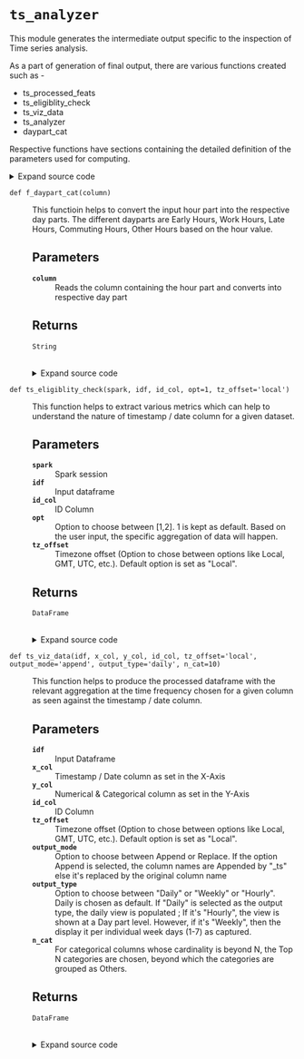 # <code>ts_analyzer</code>
<p>This module generates the intermediate output specific to the inspection of Time series analysis. </p>
<p>As a part of generation of final output, there are various functions created such as - </p>
<ul>
<li>ts_processed_feats</li>
<li>ts_eligiblity_check</li>
<li>ts_viz_data</li>
<li>ts_analyzer</li>
<li>daypart_cat</li>
</ul>
<p>Respective functions have sections containing the detailed definition of the parameters used for computing.</p>
<details class="source">
<summary>
<span>Expand source code</span>
</summary>
<pre>
```python
# coding=utf-8

"""This module generates the intermediate output specific to the inspection of Time series analysis. 

As a part of generation of final output, there are various functions created such as - 

- ts_processed_feats
- ts_eligiblity_check
- ts_viz_data
- ts_analyzer
- daypart_cat

Respective functions have sections containing the detailed definition of the parameters used for computing.

"""

import pyspark
import datetime
from pyspark.sql import functions as F
from pyspark.sql import types as T
from pyspark.sql import Window
from loguru import logger
import calendar
from anovos.shared.utils import attributeType_segregation, ends_with, output_to_local
from anovos.data_analyzer.stats_generator import measures_of_percentiles
from anovos.data_ingest.ts_auto_detection import ts_preprocess
from anovos.data_transformer.datetime import (
    timeUnits_extraction,
    unix_to_timestamp,
    lagged_ts,
)

import csv
import io
import os
import re
import warnings
import subprocess
from pathlib import Path
import dateutil.parser
from statsmodels.tsa.seasonal import seasonal_decompose
import pandas as pd
import numpy as np


def daypart_cat(column):

    """
    This functioin helps to convert the input hour part into the respective day parts. The different dayparts are Early Hours, Work Hours, Late Hours, Commuting Hours, Other Hours based on the hour value.

    Parameters
    ----------

    column
        Reads the column containing the hour part and converts into respective day part

    Returns
    -------
    String
    """

    # calculate hour buckets after adding local timezone

    if column is None:
        return "Missing_NA"
    elif (column >= 4) and (column < 7):
        return "early_hours"
    elif (column >= 10) and (column < 17):
        return "work_hours"
    elif (column >= 23) or (column < 4):
        return "late_hours"
    elif ((column >= 7) and (column < 10)) or ((column >= 17) and (column < 20)):
        return "commuting_hours"
    else:
        return "other_hours"


f_daypart_cat = F.udf(daypart_cat, T.StringType())


def ts_processed_feats(idf, col, id_col, tz, cnt_row, cnt_unique_id):

    """
    This function helps to extract time units from the input dataframe on a processed column being timestamp / date.

    Parameters
    ----------

    idf
        Input dataframe
    col
        Column belonging to timestamp / date
    id_col
        ID column
    tz
        Timezone offset
    cnt_row
        Count of rows present in the Input dataframe
    cnt_unique_id
        Count of unique records present in the Input dataframe

    Returns
    -------
    DataFrame
    """

    if cnt_row == cnt_unique_id:

        odf = (
            timeUnits_extraction(
                idf,
                col,
                "all",
                output_mode="append",
            )
            .withColumn("yyyymmdd_col", F.to_date(col))
            .orderBy("yyyymmdd_col")
            .withColumn("daypart_cat", f_daypart_cat(F.col(col + "_hour")))
            .withColumn(
                "week_cat",
                F.when(F.col(col + "_dayofweek") > 5, F.lit("weekend")).otherwise(
                    "weekday"
                ),
            )
            .withColumnRenamed(col + "_dayofweek", "dow")
        )

        return odf

    else:

        odf = (
            timeUnits_extraction(
                idf,
                col,
                "all",
                output_mode="append",
            )
            .withColumn("yyyymmdd_col", F.to_date(col))
            .orderBy(id_col, "yyyymmdd_col")
            .withColumn("daypart_cat", f_daypart_cat(F.col(col + "_hour")))
            .withColumn(
                "week_cat",
                F.when(F.col(col + "_dayofweek") > 5, F.lit("weekend")).otherwise(
                    "weekday"
                ),
            )
            .withColumnRenamed(col + "_dayofweek", "dow")
        )

        return odf


def ts_eligiblity_check(spark, idf, id_col, opt=1, tz_offset="local"):

    """
    This function helps to extract various metrics which can help to understand the nature of timestamp / date column for a given dataset.

    Parameters
    ----------

    spark
        Spark session
    idf
        Input dataframe
    id_col
        ID Column
    opt
        Option to choose between [1,2]. 1 is kept as default. Based on the user input, the specific aggregation of data will happen.
    tz_offset
        Timezone offset (Option to chose between options like Local, GMT, UTC, etc.). Default option is set as "Local".

    Returns
    -------
    DataFrame
    """

    lagged_df = lagged_ts(
        idf.select("yyyymmdd_col").distinct().orderBy("yyyymmdd_col"),
        "yyyymmdd_col",
        lag=1,
        tsdiff_unit="days",
        output_mode="append",
    ).orderBy("yyyymmdd_col")

    diff_lagged_df = list(
        np.around(
            lagged_df.withColumn(
                "daydiff", F.datediff("yyyymmdd_col", "yyyymmdd_col_lag1")
            )
            .where(F.col("daydiff").isNotNull())
            .groupBy()
            .agg(
                F.mean("daydiff").alias("mean"),
                F.variance("daydiff").alias("variance"),
                F.stddev("daydiff").alias("stdev"),
            )
            .withColumn("coef_of_var_lag", F.col("stdev") / F.col("mean"))
            .rdd.flatMap(lambda x: x)
            .collect(),
            3,
        )
    )

    p1 = measures_of_percentiles(
        spark,
        idf.groupBy(id_col).agg(F.countDistinct("yyyymmdd_col").alias("id_date_pair")),
        list_of_cols="id_date_pair",
    )
    p2 = measures_of_percentiles(
        spark,
        idf.groupBy("yyyymmdd_col").agg(F.countDistinct(id_col).alias("date_id_pair")),
        list_of_cols="date_id_pair",
    )

    if opt == 1:

        odf = p1.union(p2).toPandas()

        return odf

    else:

        odf = idf
        m = (
            odf.groupBy("yyyymmdd_col")
            .count()
            .orderBy("count", ascending=False)
            .collect()
        )
        mode = str(m[0][0]) + " [" + str(m[0][1]) + "]"
        missing_vals = odf.where(F.col("yyyymmdd_col").isNull()).count()
        odf = (
            odf.groupBy()
            .agg(
                F.countDistinct("yyyymmdd_col").alias("count_unique_dates"),
                F.min("yyyymmdd_col").alias("min_date"),
                F.max("yyyymmdd_col").alias("max_date"),
            )
            .withColumn("modal_date", F.lit(mode))
            .withColumn("date_diff", F.datediff("max_date", "min_date"))
            .withColumn("missing_date", F.lit(missing_vals))
            .withColumn("mean", F.lit(diff_lagged_df[0]))
            .withColumn("variance", F.lit(diff_lagged_df[1]))
            .withColumn("stdev", F.lit(diff_lagged_df[2]))
            .withColumn("cov", F.lit(diff_lagged_df[3]))
            .toPandas()
        )

        return odf


def ts_viz_data(
    idf,
    x_col,
    y_col,
    id_col,
    tz_offset="local",
    output_mode="append",
    output_type="daily",
    n_cat=10,
):

    """

    This function helps to produce the processed dataframe with the relevant aggregation at the time frequency chosen for a given column as seen against the timestamp / date column.

    Parameters
    ----------

    idf
        Input Dataframe
    x_col
        Timestamp / Date column as set in the X-Axis
    y_col
        Numerical & Categorical column as set in the Y-Axis
    id_col
        ID Column
    tz_offset
        Timezone offset (Option to chose between options like Local, GMT, UTC, etc.). Default option is set as "Local".
    output_mode
        Option to choose between Append or Replace. If the option Append is selected, the column names are Appended by "_ts" else it's replaced by the original column name
    output_type
        Option to choose between "Daily" or "Weekly" or "Hourly". Daily is chosen as default. If "Daily" is selected as the output type, the daily view is populated ; If it's "Hourly", the view is shown at a Day part level. However, if it's "Weekly", then the display it per individual week days (1-7) as captured.
    n_cat
        For categorical columns whose cardinality is beyond N, the Top N categories are chosen, beyond which the categories are grouped as Others.

    Returns
    -------
    DataFrame
    """

    y_col_org = y_col
    y_col = y_col.replace("-", "_")
    idf = idf.withColumnRenamed(y_col_org, y_col)

    for i in idf.dtypes:

        if y_col == i[0]:
            y_col_dtype = i[1]

    if y_col_dtype == "string":

        top_cat = list(
            idf.groupBy(y_col)
            .count()
            .orderBy("count", ascending=False)
            .limit(int(n_cat))
            .select(y_col)
            .toPandas()[y_col]
            .values
        )
        idf = idf.withColumn(
            y_col,
            F.when(F.col(y_col).isin(top_cat), F.col(y_col)).otherwise(F.lit("Others")),
        )

        if output_type == "daily":

            odf = (
                idf.groupBy(y_col, "yyyymmdd_col")
                .agg(F.count(y_col).alias("count"))
                .orderBy("yyyymmdd_col")
                .withColumnRenamed("yyyymmdd_col", x_col)
                .withColumnRenamed(y_col, y_col_org)
                .toPandas()
            )

        elif output_type == "hourly":

            odf = (
                idf.groupBy(y_col, "daypart_cat")
                .agg(F.count(y_col).alias("count"))
                .orderBy("daypart_cat")
                .withColumnRenamed(y_col, y_col_org)
                .toPandas()
            )

        elif output_type == "weekly":

            odf = (
                idf.groupBy(y_col, "dow")
                .agg(F.count(y_col).alias("count"))
                .orderBy("dow")
                .withColumnRenamed(y_col, y_col_org)
                .toPandas()
            )

        return odf

    else:

        if output_type == "daily":

            odf = (
                idf.groupBy("yyyymmdd_col")
                .agg(
                    F.min(y_col).alias("min"),
                    F.max(y_col).alias("max"),
                    F.mean(y_col).alias("mean"),
                    F.expr("percentile(" + y_col + ", array(0.5))")[0].alias("median"),
                )
                .orderBy("yyyymmdd_col")
                .withColumnRenamed("yyyymmdd_col", x_col)
                .withColumnRenamed(y_col, y_col_org)
                .toPandas()
            )

        elif output_type == "hourly":

            odf = (
                idf.groupBy("daypart_cat")
                .agg(
                    F.min(y_col).alias("min"),
                    F.max(y_col).alias("max"),
                    F.mean(y_col).alias("mean"),
                    F.expr("percentile(" + y_col + ", array(0.5))")[0].alias("median"),
                )
                .orderBy("daypart_cat")
                .withColumnRenamed(y_col, y_col_org)
                .toPandas()
            )

        elif output_type == "weekly":

            odf = (
                idf.groupBy("dow")
                .agg(
                    F.min(y_col).alias("min"),
                    F.max(y_col).alias("max"),
                    F.mean(y_col).alias("mean"),
                    F.expr("percentile(" + y_col + ", array(0.5))")[0].alias("median"),
                )
                .orderBy("dow")
                .withColumnRenamed(y_col, y_col_org)
                .toPandas()
            )

        return odf


def ts_analyzer(
    spark,
    idf,
    id_col,
    max_days,
    output_path,
    output_type="daily",
    tz_offset="local",
    run_type="local",
):

    """

    This function helps to produce the processed output in an aggregate form considering the input dataframe with processed timestamp / date column. The aggregation happens across Mean, Median, Min & Max for the Numerical / Categorical column.

    Parameters
    ----------

    spark
        Spark session
    idf
        Input Dataframe
    id_col
        ID Column
    max_days
        Max days upto which the data will be aggregated. If we've a dataset containing a timestamp / date field with very high number of unique dates (Let's say beyond 20 years worth of daily data), a maximum days value chosen basis which the latest output is displayed.
    output_path
        Output path where the intermediate data is going to be saved
    output_type
        Option to choose between "Daily" or "Weekly" or "Hourly". Daily is chosen as default. If "Daily" is selected as the output type, the daily view is populated ; If it's "Hourly", the view is shown at a Day part level. However, if it's "Weekly", then the display it per individual week days (1-7) as captured.
    tz_offset
        Timezone offset (Option to chose between options like Local, GMT, UTC, etc.). Default option is set as "Local".
    run_type
        Option to choose between run type "Local" or "EMR" or "Azure" basis the user flexibility. Default option is set as "Local".

    Returns
    -------
    Output[CSV]
    """

    if run_type == "local":
        local_path = output_path
    elif run_type == "databricks":
        local_path = output_to_local(output_path)
    elif run_type == "emr":
        local_path = "report_stats"
    else:
        raise ValueError("Invalid run_type")

    Path(local_path).mkdir(parents=True, exist_ok=True)

    num_cols, cat_cols, other_cols = attributeType_segregation(idf)

    num_cols = [x for x in num_cols if x not in [id_col]]
    cat_cols = [x for x in cat_cols if x not in [id_col]]

    ts_loop_cols_post = [x[0] for x in idf.dtypes if x[1] in ["timestamp", "date"]]

    cnt_row = idf.count()
    cnt_unique_id = idf.select(id_col).distinct().count()

    for i in ts_loop_cols_post:

        ts_processed_feat_df = ts_processed_feats(
            idf, i, id_col, tz_offset, cnt_row, cnt_unique_id
        )
        ts_processed_feat_df.persist(pyspark.StorageLevel.DISK_ONLY)

        # for j in range(1, 3):
        #     f = ts_eligiblity_check(
        #         spark,
        #         ts_processed_feat_df,
        #         id_col=id_col,
        #         opt=j,
        #         tz_offset=tz_offset,
        #     )
        #     f.to_csv(
        #         ends_with(local_path) + "stats_" + str(i) + "_" + str(j) + ".csv",
        #         index=False,
        #     )

        f1 = ts_eligiblity_check(
            spark, ts_processed_feat_df, id_col=id_col, opt=1, tz_offset=tz_offset
        )
        f1.to_csv(
            ends_with(local_path) + "stats_" + str(i) + "_" + str(1) + ".csv",
            index=False,
        )

        f2 = ts_eligiblity_check(
            spark, ts_processed_feat_df, id_col=id_col, opt=2, tz_offset=tz_offset
        )
        f2.to_csv(
            ends_with(local_path) + "stats_" + str(i) + "_" + str(2) + ".csv",
            index=False,
        )

        for k in [num_cols, cat_cols]:
            for l in k:
                for m in [output_type]:
                    f = (
                        ts_viz_data(
                            ts_processed_feat_df,
                            i,
                            l,
                            id_col=id_col,
                            tz_offset=tz_offset,
                            output_mode="append",
                            output_type=m,
                            n_cat=10,
                        )
                        .tail(int(max_days))
                        .dropna()
                    )
                    f.to_csv(
                        ends_with(local_path) + i + "_" + l + "_" + m + ".csv",
                        index=False,
                    )
        ts_processed_feat_df.unpersist()

    if run_type == "emr":
        bash_cmd = (
            "aws s3 cp --recursive "
            + ends_with(local_path)
            + " "
            + ends_with(output_path)
        )
        output = subprocess.check_output(["bash", "-c", bash_cmd])
```
</pre>
</details>
## Functions
<dl>
<dt id="anovos.data_analyzer.ts_analyzer.daypart_cat"><code class="name flex hljs csharp">
<span class="k">def</span> <span class="nf"><span class="ident">daypart_cat</span></span>(<span class="n">column)</span>
</code></dt>
<dd>
<div class="desc"><p>This functioin helps to convert the input hour part into the respective day parts. The different dayparts are Early Hours, Work Hours, Late Hours, Commuting Hours, Other Hours based on the hour value.</p>
<h2 id="parameters">Parameters</h2>
<dl>
<dt><strong><code>column</code></strong></dt>
<dd>Reads the column containing the hour part and converts into respective day part</dd>
</dl>
<h2 id="returns">Returns</h2>
<dl>
<dt><code>String</code></dt>
<dd>&nbsp;</dd>
</dl></div>
<details class="source">
<summary>
<span>Expand source code</span>
</summary>
<pre>
```python
def daypart_cat(column):

    """
    This functioin helps to convert the input hour part into the respective day parts. The different dayparts are Early Hours, Work Hours, Late Hours, Commuting Hours, Other Hours based on the hour value.

    Parameters
    ----------

    column
        Reads the column containing the hour part and converts into respective day part

    Returns
    -------
    String
    """

    # calculate hour buckets after adding local timezone

    if column is None:
        return "Missing_NA"
    elif (column >= 4) and (column < 7):
        return "early_hours"
    elif (column >= 10) and (column < 17):
        return "work_hours"
    elif (column >= 23) or (column < 4):
        return "late_hours"
    elif ((column >= 7) and (column < 10)) or ((column >= 17) and (column < 20)):
        return "commuting_hours"
    else:
        return "other_hours"
```
</pre>
</details>
</dd>
<dt id="anovos.data_analyzer.ts_analyzer.f_daypart_cat"><code class="name flex hljs csharp">
<span class="k">def</span> <span class="nf"><span class="ident">f_daypart_cat</span></span>(<span class="n">column)</span>
</code></dt>
<dd>
<div class="desc"><p>This functioin helps to convert the input hour part into the respective day parts. The different dayparts are Early Hours, Work Hours, Late Hours, Commuting Hours, Other Hours based on the hour value.</p>
<h2 id="parameters">Parameters</h2>
<dl>
<dt><strong><code>column</code></strong></dt>
<dd>Reads the column containing the hour part and converts into respective day part</dd>
</dl>
<h2 id="returns">Returns</h2>
<dl>
<dt><code>String</code></dt>
<dd>&nbsp;</dd>
</dl></div>
<details class="source">
<summary>
<span>Expand source code</span>
</summary>
<pre>
```python
def daypart_cat(column):

    """
    This functioin helps to convert the input hour part into the respective day parts. The different dayparts are Early Hours, Work Hours, Late Hours, Commuting Hours, Other Hours based on the hour value.

    Parameters
    ----------

    column
        Reads the column containing the hour part and converts into respective day part

    Returns
    -------
    String
    """

    # calculate hour buckets after adding local timezone

    if column is None:
        return "Missing_NA"
    elif (column >= 4) and (column < 7):
        return "early_hours"
    elif (column >= 10) and (column < 17):
        return "work_hours"
    elif (column >= 23) or (column < 4):
        return "late_hours"
    elif ((column >= 7) and (column < 10)) or ((column >= 17) and (column < 20)):
        return "commuting_hours"
    else:
        return "other_hours"
```
</pre>
</details>
</dd>
<dt id="anovos.data_analyzer.ts_analyzer.ts_analyzer"><code class="name flex hljs csharp">
<span class="k">def</span> <span class="nf"><span class="ident">ts_analyzer</span></span>(<span class="n">spark, idf, id_col, max_days, output_path, output_type='daily', tz_offset='local', run_type='local')</span>
</code></dt>
<dd>
<div class="desc"><p>This function helps to produce the processed output in an aggregate form considering the input dataframe with processed timestamp / date column. The aggregation happens across Mean, Median, Min &amp; Max for the Numerical / Categorical column.</p>
<h2 id="parameters">Parameters</h2>
<dl>
<dt><strong><code>spark</code></strong></dt>
<dd>Spark session</dd>
<dt><strong><code>idf</code></strong></dt>
<dd>Input Dataframe</dd>
<dt><strong><code>id_col</code></strong></dt>
<dd>ID Column</dd>
<dt><strong><code>max_days</code></strong></dt>
<dd>Max days upto which the data will be aggregated. If we've a dataset containing a timestamp / date field with very high number of unique dates (Let's say beyond 20 years worth of daily data), a maximum days value chosen basis which the latest output is displayed.</dd>
<dt><strong><code>output_path</code></strong></dt>
<dd>Output path where the intermediate data is going to be saved</dd>
<dt><strong><code>output_type</code></strong></dt>
<dd>Option to choose between "Daily" or "Weekly" or "Hourly". Daily is chosen as default. If "Daily" is selected as the output type, the daily view is populated ; If it's "Hourly", the view is shown at a Day part level. However, if it's "Weekly", then the display it per individual week days (1-7) as captured.</dd>
<dt><strong><code>tz_offset</code></strong></dt>
<dd>Timezone offset (Option to chose between options like Local, GMT, UTC, etc.). Default option is set as "Local".</dd>
<dt><strong><code>run_type</code></strong></dt>
<dd>Option to choose between run type "Local" or "EMR" or "Azure" basis the user flexibility. Default option is set as "Local".</dd>
</dl>
<h2 id="returns">Returns</h2>
<dl>
<dt><code>Output[CSV]</code></dt>
<dd>&nbsp;</dd>
</dl></div>
<details class="source">
<summary>
<span>Expand source code</span>
</summary>
<pre>
```python
def ts_analyzer(
    spark,
    idf,
    id_col,
    max_days,
    output_path,
    output_type="daily",
    tz_offset="local",
    run_type="local",
):

    """

    This function helps to produce the processed output in an aggregate form considering the input dataframe with processed timestamp / date column. The aggregation happens across Mean, Median, Min & Max for the Numerical / Categorical column.

    Parameters
    ----------

    spark
        Spark session
    idf
        Input Dataframe
    id_col
        ID Column
    max_days
        Max days upto which the data will be aggregated. If we've a dataset containing a timestamp / date field with very high number of unique dates (Let's say beyond 20 years worth of daily data), a maximum days value chosen basis which the latest output is displayed.
    output_path
        Output path where the intermediate data is going to be saved
    output_type
        Option to choose between "Daily" or "Weekly" or "Hourly". Daily is chosen as default. If "Daily" is selected as the output type, the daily view is populated ; If it's "Hourly", the view is shown at a Day part level. However, if it's "Weekly", then the display it per individual week days (1-7) as captured.
    tz_offset
        Timezone offset (Option to chose between options like Local, GMT, UTC, etc.). Default option is set as "Local".
    run_type
        Option to choose between run type "Local" or "EMR" or "Azure" basis the user flexibility. Default option is set as "Local".

    Returns
    -------
    Output[CSV]
    """

    if run_type == "local":
        local_path = output_path
    elif run_type == "databricks":
        local_path = output_to_local(output_path)
    elif run_type == "emr":
        local_path = "report_stats"
    else:
        raise ValueError("Invalid run_type")

    Path(local_path).mkdir(parents=True, exist_ok=True)

    num_cols, cat_cols, other_cols = attributeType_segregation(idf)

    num_cols = [x for x in num_cols if x not in [id_col]]
    cat_cols = [x for x in cat_cols if x not in [id_col]]

    ts_loop_cols_post = [x[0] for x in idf.dtypes if x[1] in ["timestamp", "date"]]

    cnt_row = idf.count()
    cnt_unique_id = idf.select(id_col).distinct().count()

    for i in ts_loop_cols_post:

        ts_processed_feat_df = ts_processed_feats(
            idf, i, id_col, tz_offset, cnt_row, cnt_unique_id
        )
        ts_processed_feat_df.persist(pyspark.StorageLevel.DISK_ONLY)

        # for j in range(1, 3):
        #     f = ts_eligiblity_check(
        #         spark,
        #         ts_processed_feat_df,
        #         id_col=id_col,
        #         opt=j,
        #         tz_offset=tz_offset,
        #     )
        #     f.to_csv(
        #         ends_with(local_path) + "stats_" + str(i) + "_" + str(j) + ".csv",
        #         index=False,
        #     )

        f1 = ts_eligiblity_check(
            spark, ts_processed_feat_df, id_col=id_col, opt=1, tz_offset=tz_offset
        )
        f1.to_csv(
            ends_with(local_path) + "stats_" + str(i) + "_" + str(1) + ".csv",
            index=False,
        )

        f2 = ts_eligiblity_check(
            spark, ts_processed_feat_df, id_col=id_col, opt=2, tz_offset=tz_offset
        )
        f2.to_csv(
            ends_with(local_path) + "stats_" + str(i) + "_" + str(2) + ".csv",
            index=False,
        )

        for k in [num_cols, cat_cols]:
            for l in k:
                for m in [output_type]:
                    f = (
                        ts_viz_data(
                            ts_processed_feat_df,
                            i,
                            l,
                            id_col=id_col,
                            tz_offset=tz_offset,
                            output_mode="append",
                            output_type=m,
                            n_cat=10,
                        )
                        .tail(int(max_days))
                        .dropna()
                    )
                    f.to_csv(
                        ends_with(local_path) + i + "_" + l + "_" + m + ".csv",
                        index=False,
                    )
        ts_processed_feat_df.unpersist()

    if run_type == "emr":
        bash_cmd = (
            "aws s3 cp --recursive "
            + ends_with(local_path)
            + " "
            + ends_with(output_path)
        )
        output = subprocess.check_output(["bash", "-c", bash_cmd])
```
</pre>
</details>
</dd>
<dt id="anovos.data_analyzer.ts_analyzer.ts_eligiblity_check"><code class="name flex hljs csharp">
<span class="k">def</span> <span class="nf"><span class="ident">ts_eligiblity_check</span></span>(<span class="n">spark, idf, id_col, opt=1, tz_offset='local')</span>
</code></dt>
<dd>
<div class="desc"><p>This function helps to extract various metrics which can help to understand the nature of timestamp / date column for a given dataset.</p>
<h2 id="parameters">Parameters</h2>
<dl>
<dt><strong><code>spark</code></strong></dt>
<dd>Spark session</dd>
<dt><strong><code>idf</code></strong></dt>
<dd>Input dataframe</dd>
<dt><strong><code>id_col</code></strong></dt>
<dd>ID Column</dd>
<dt><strong><code>opt</code></strong></dt>
<dd>Option to choose between [1,2]. 1 is kept as default. Based on the user input, the specific aggregation of data will happen.</dd>
<dt><strong><code>tz_offset</code></strong></dt>
<dd>Timezone offset (Option to chose between options like Local, GMT, UTC, etc.). Default option is set as "Local".</dd>
</dl>
<h2 id="returns">Returns</h2>
<dl>
<dt><code>DataFrame</code></dt>
<dd>&nbsp;</dd>
</dl></div>
<details class="source">
<summary>
<span>Expand source code</span>
</summary>
<pre>
```python
def ts_eligiblity_check(spark, idf, id_col, opt=1, tz_offset="local"):

    """
    This function helps to extract various metrics which can help to understand the nature of timestamp / date column for a given dataset.

    Parameters
    ----------

    spark
        Spark session
    idf
        Input dataframe
    id_col
        ID Column
    opt
        Option to choose between [1,2]. 1 is kept as default. Based on the user input, the specific aggregation of data will happen.
    tz_offset
        Timezone offset (Option to chose between options like Local, GMT, UTC, etc.). Default option is set as "Local".

    Returns
    -------
    DataFrame
    """

    lagged_df = lagged_ts(
        idf.select("yyyymmdd_col").distinct().orderBy("yyyymmdd_col"),
        "yyyymmdd_col",
        lag=1,
        tsdiff_unit="days",
        output_mode="append",
    ).orderBy("yyyymmdd_col")

    diff_lagged_df = list(
        np.around(
            lagged_df.withColumn(
                "daydiff", F.datediff("yyyymmdd_col", "yyyymmdd_col_lag1")
            )
            .where(F.col("daydiff").isNotNull())
            .groupBy()
            .agg(
                F.mean("daydiff").alias("mean"),
                F.variance("daydiff").alias("variance"),
                F.stddev("daydiff").alias("stdev"),
            )
            .withColumn("coef_of_var_lag", F.col("stdev") / F.col("mean"))
            .rdd.flatMap(lambda x: x)
            .collect(),
            3,
        )
    )

    p1 = measures_of_percentiles(
        spark,
        idf.groupBy(id_col).agg(F.countDistinct("yyyymmdd_col").alias("id_date_pair")),
        list_of_cols="id_date_pair",
    )
    p2 = measures_of_percentiles(
        spark,
        idf.groupBy("yyyymmdd_col").agg(F.countDistinct(id_col).alias("date_id_pair")),
        list_of_cols="date_id_pair",
    )

    if opt == 1:

        odf = p1.union(p2).toPandas()

        return odf

    else:

        odf = idf
        m = (
            odf.groupBy("yyyymmdd_col")
            .count()
            .orderBy("count", ascending=False)
            .collect()
        )
        mode = str(m[0][0]) + " [" + str(m[0][1]) + "]"
        missing_vals = odf.where(F.col("yyyymmdd_col").isNull()).count()
        odf = (
            odf.groupBy()
            .agg(
                F.countDistinct("yyyymmdd_col").alias("count_unique_dates"),
                F.min("yyyymmdd_col").alias("min_date"),
                F.max("yyyymmdd_col").alias("max_date"),
            )
            .withColumn("modal_date", F.lit(mode))
            .withColumn("date_diff", F.datediff("max_date", "min_date"))
            .withColumn("missing_date", F.lit(missing_vals))
            .withColumn("mean", F.lit(diff_lagged_df[0]))
            .withColumn("variance", F.lit(diff_lagged_df[1]))
            .withColumn("stdev", F.lit(diff_lagged_df[2]))
            .withColumn("cov", F.lit(diff_lagged_df[3]))
            .toPandas()
        )

        return odf
```
</pre>
</details>
</dd>
<dt id="anovos.data_analyzer.ts_analyzer.ts_processed_feats"><code class="name flex hljs csharp">
<span class="k">def</span> <span class="nf"><span class="ident">ts_processed_feats</span></span>(<span class="n">idf, col, id_col, tz, cnt_row, cnt_unique_id)</span>
</code></dt>
<dd>
<div class="desc"><p>This function helps to extract time units from the input dataframe on a processed column being timestamp / date.</p>
<h2 id="parameters">Parameters</h2>
<dl>
<dt><strong><code>idf</code></strong></dt>
<dd>Input dataframe</dd>
<dt><strong><code>col</code></strong></dt>
<dd>Column belonging to timestamp / date</dd>
<dt><strong><code>id_col</code></strong></dt>
<dd>ID column</dd>
<dt><strong><code>tz</code></strong></dt>
<dd>Timezone offset</dd>
<dt><strong><code>cnt_row</code></strong></dt>
<dd>Count of rows present in the Input dataframe</dd>
<dt><strong><code>cnt_unique_id</code></strong></dt>
<dd>Count of unique records present in the Input dataframe</dd>
</dl>
<h2 id="returns">Returns</h2>
<dl>
<dt><code>DataFrame</code></dt>
<dd>&nbsp;</dd>
</dl></div>
<details class="source">
<summary>
<span>Expand source code</span>
</summary>
<pre>
```python
def ts_processed_feats(idf, col, id_col, tz, cnt_row, cnt_unique_id):

    """
    This function helps to extract time units from the input dataframe on a processed column being timestamp / date.

    Parameters
    ----------

    idf
        Input dataframe
    col
        Column belonging to timestamp / date
    id_col
        ID column
    tz
        Timezone offset
    cnt_row
        Count of rows present in the Input dataframe
    cnt_unique_id
        Count of unique records present in the Input dataframe

    Returns
    -------
    DataFrame
    """

    if cnt_row == cnt_unique_id:

        odf = (
            timeUnits_extraction(
                idf,
                col,
                "all",
                output_mode="append",
            )
            .withColumn("yyyymmdd_col", F.to_date(col))
            .orderBy("yyyymmdd_col")
            .withColumn("daypart_cat", f_daypart_cat(F.col(col + "_hour")))
            .withColumn(
                "week_cat",
                F.when(F.col(col + "_dayofweek") > 5, F.lit("weekend")).otherwise(
                    "weekday"
                ),
            )
            .withColumnRenamed(col + "_dayofweek", "dow")
        )

        return odf

    else:

        odf = (
            timeUnits_extraction(
                idf,
                col,
                "all",
                output_mode="append",
            )
            .withColumn("yyyymmdd_col", F.to_date(col))
            .orderBy(id_col, "yyyymmdd_col")
            .withColumn("daypart_cat", f_daypart_cat(F.col(col + "_hour")))
            .withColumn(
                "week_cat",
                F.when(F.col(col + "_dayofweek") > 5, F.lit("weekend")).otherwise(
                    "weekday"
                ),
            )
            .withColumnRenamed(col + "_dayofweek", "dow")
        )

        return odf
```
</pre>
</details>
</dd>
<dt id="anovos.data_analyzer.ts_analyzer.ts_viz_data"><code class="name flex hljs csharp">
<span class="k">def</span> <span class="nf"><span class="ident">ts_viz_data</span></span>(<span class="n">idf, x_col, y_col, id_col, tz_offset='local', output_mode='append', output_type='daily', n_cat=10)</span>
</code></dt>
<dd>
<div class="desc"><p>This function helps to produce the processed dataframe with the relevant aggregation at the time frequency chosen for a given column as seen against the timestamp / date column.</p>
<h2 id="parameters">Parameters</h2>
<dl>
<dt><strong><code>idf</code></strong></dt>
<dd>Input Dataframe</dd>
<dt><strong><code>x_col</code></strong></dt>
<dd>Timestamp / Date column as set in the X-Axis</dd>
<dt><strong><code>y_col</code></strong></dt>
<dd>Numerical &amp; Categorical column as set in the Y-Axis</dd>
<dt><strong><code>id_col</code></strong></dt>
<dd>ID Column</dd>
<dt><strong><code>tz_offset</code></strong></dt>
<dd>Timezone offset (Option to chose between options like Local, GMT, UTC, etc.). Default option is set as "Local".</dd>
<dt><strong><code>output_mode</code></strong></dt>
<dd>Option to choose between Append or Replace. If the option Append is selected, the column names are Appended by "_ts" else it's replaced by the original column name</dd>
<dt><strong><code>output_type</code></strong></dt>
<dd>Option to choose between "Daily" or "Weekly" or "Hourly". Daily is chosen as default. If "Daily" is selected as the output type, the daily view is populated ; If it's "Hourly", the view is shown at a Day part level. However, if it's "Weekly", then the display it per individual week days (1-7) as captured.</dd>
<dt><strong><code>n_cat</code></strong></dt>
<dd>For categorical columns whose cardinality is beyond N, the Top N categories are chosen, beyond which the categories are grouped as Others.</dd>
</dl>
<h2 id="returns">Returns</h2>
<dl>
<dt><code>DataFrame</code></dt>
<dd>&nbsp;</dd>
</dl></div>
<details class="source">
<summary>
<span>Expand source code</span>
</summary>
<pre>
```python
def ts_viz_data(
    idf,
    x_col,
    y_col,
    id_col,
    tz_offset="local",
    output_mode="append",
    output_type="daily",
    n_cat=10,
):

    """

    This function helps to produce the processed dataframe with the relevant aggregation at the time frequency chosen for a given column as seen against the timestamp / date column.

    Parameters
    ----------

    idf
        Input Dataframe
    x_col
        Timestamp / Date column as set in the X-Axis
    y_col
        Numerical & Categorical column as set in the Y-Axis
    id_col
        ID Column
    tz_offset
        Timezone offset (Option to chose between options like Local, GMT, UTC, etc.). Default option is set as "Local".
    output_mode
        Option to choose between Append or Replace. If the option Append is selected, the column names are Appended by "_ts" else it's replaced by the original column name
    output_type
        Option to choose between "Daily" or "Weekly" or "Hourly". Daily is chosen as default. If "Daily" is selected as the output type, the daily view is populated ; If it's "Hourly", the view is shown at a Day part level. However, if it's "Weekly", then the display it per individual week days (1-7) as captured.
    n_cat
        For categorical columns whose cardinality is beyond N, the Top N categories are chosen, beyond which the categories are grouped as Others.

    Returns
    -------
    DataFrame
    """

    y_col_org = y_col
    y_col = y_col.replace("-", "_")
    idf = idf.withColumnRenamed(y_col_org, y_col)

    for i in idf.dtypes:

        if y_col == i[0]:
            y_col_dtype = i[1]

    if y_col_dtype == "string":

        top_cat = list(
            idf.groupBy(y_col)
            .count()
            .orderBy("count", ascending=False)
            .limit(int(n_cat))
            .select(y_col)
            .toPandas()[y_col]
            .values
        )
        idf = idf.withColumn(
            y_col,
            F.when(F.col(y_col).isin(top_cat), F.col(y_col)).otherwise(F.lit("Others")),
        )

        if output_type == "daily":

            odf = (
                idf.groupBy(y_col, "yyyymmdd_col")
                .agg(F.count(y_col).alias("count"))
                .orderBy("yyyymmdd_col")
                .withColumnRenamed("yyyymmdd_col", x_col)
                .withColumnRenamed(y_col, y_col_org)
                .toPandas()
            )

        elif output_type == "hourly":

            odf = (
                idf.groupBy(y_col, "daypart_cat")
                .agg(F.count(y_col).alias("count"))
                .orderBy("daypart_cat")
                .withColumnRenamed(y_col, y_col_org)
                .toPandas()
            )

        elif output_type == "weekly":

            odf = (
                idf.groupBy(y_col, "dow")
                .agg(F.count(y_col).alias("count"))
                .orderBy("dow")
                .withColumnRenamed(y_col, y_col_org)
                .toPandas()
            )

        return odf

    else:

        if output_type == "daily":

            odf = (
                idf.groupBy("yyyymmdd_col")
                .agg(
                    F.min(y_col).alias("min"),
                    F.max(y_col).alias("max"),
                    F.mean(y_col).alias("mean"),
                    F.expr("percentile(" + y_col + ", array(0.5))")[0].alias("median"),
                )
                .orderBy("yyyymmdd_col")
                .withColumnRenamed("yyyymmdd_col", x_col)
                .withColumnRenamed(y_col, y_col_org)
                .toPandas()
            )

        elif output_type == "hourly":

            odf = (
                idf.groupBy("daypart_cat")
                .agg(
                    F.min(y_col).alias("min"),
                    F.max(y_col).alias("max"),
                    F.mean(y_col).alias("mean"),
                    F.expr("percentile(" + y_col + ", array(0.5))")[0].alias("median"),
                )
                .orderBy("daypart_cat")
                .withColumnRenamed(y_col, y_col_org)
                .toPandas()
            )

        elif output_type == "weekly":

            odf = (
                idf.groupBy("dow")
                .agg(
                    F.min(y_col).alias("min"),
                    F.max(y_col).alias("max"),
                    F.mean(y_col).alias("mean"),
                    F.expr("percentile(" + y_col + ", array(0.5))")[0].alias("median"),
                )
                .orderBy("dow")
                .withColumnRenamed(y_col, y_col_org)
                .toPandas()
            )

        return odf
```
</pre>
</details>
</dd>
</dl>